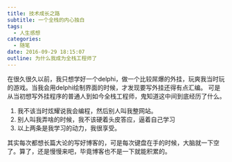 ```yaml
---
title: 技术成长之路
subtitle: 一个全栈的内心独白
tags:
  - 人生感想
categories:
  - 随笔
date: 2016-09-29 18:15:07
outline: 为什么我成为全栈工程师了
---
```



 在很久很久以前，我只想学好一个delphi，做一个比较屌爆的外挂，玩爽我当时玩的游戏。当我会用delphi绘制界面的时候，才发现要写外挂还得有点汇编。
  可是从当初想写外挂程序的普通人到如今全栈工程师，鬼知道这中间到底经历了什么。

1. 我不该当时炫耀说我会编程，然后别人叫我整网站。
2. 别人叫我弄啥的时候，我不该硬着头皮答应，逼着自己学习
3. 以上两条是我学习的动力，我很享受。

其实每次都想长篇大论的写好博客的，可是每次键盘在手的时候，大脑就一下空了。算了，还是慢慢来吧，毕竟博客也不是一下就能积累的。